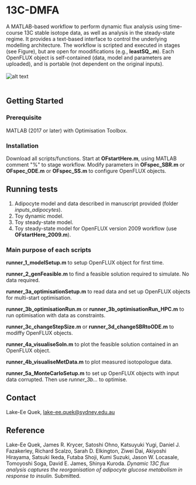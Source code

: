 # 13C-DMFA
A MATLAB-based workflow to perform dynamic flux analysis using time-course 13C stable isotope data, as well as analysis in the steady-state regime. It provides a text-based interface to control the underlying modelling architecture. The workflow is scripted and executed in stages (see Figure), but are open for moodifications (e.g., **leastSQ_.m**). Each OpenFLUX object is self-contained (data, model and parameters are uploaded), and is portable (not dependent on the original inputs).
<br />
<br />
![alt text](https://github.com/lakeeeq/OpenFLUX/blob/master/OpenFLUX%20workflow.png)
<br />
<br />
## Getting Started
### Prerequisite
MATLAB (2017 or later) with Optimisation Toolbox.

### Installation
Download all scripts/functions. Start at **OFstartHere.m**, using MATLAB comment "%" to stage workflow. Modify parameters in **OFspec_SBR.m** or **OFspec_ODE.m** or **OFspec_SS.m** to configure OpenFLUX objects.

## Running tests
1. Adipocyte model and data described in manuscript provided (folder *inputs_adipocytes*).
2. Toy dynamic model.
3. Toy steady-state model.
4. Toy steady-state model for OpenFLUX version 2009 workflow (use **OFstartHere_2009.m**).

### Main purpose of each scripts
**runner_1_modelSetup.m** to setup OpenFLUX object for first time.

**runner_2_genFeasible.m** to find a feasible solution required to simulate. No data required.

**runner_3a_optimisationSetup.m** to read data and set up OpenFLUX objects for multi-start optimisation.

**runner_3b_optimisationRun.m** or **runner_3b_optimisationRun_HPC.m** to run optimisation with data as constraints.

**runner_3c_changeStepSize.m** or **runner_3d_changeSBRtoODE.m** to modiffy OpenFLUX objects.

**runner_4a_visualiseSoln.m** to plot the feasible solution contained in an OpenFLUX object.

**runner_4b_visualiseMetData.m** to plot measured isotopologue data.

**runner_5a_MonteCarloSetup.m** to set up OpenFLUX objects with input data corrupted. Then use *runner_3b...* to optimise.

## Contact
Lake-Ee Quek, lake-ee.quek@sydney.edu.au

## Reference
Lake-Ee Quek, James R. Krycer, Satoshi Ohno, Katsuyuki  Yugi, Daniel J. Fazakerley, Richard Scalzo, Sarah D. Elkington, Ziwei Dai, Akiyoshi Hirayama, Satsuki Ikeda, Futaba Shoji, Kumi Suzuki, Jason W. Locasale, Tomoyoshi Soga, David E. James, Shinya Kuroda. *Dynamic 13C flux analysis captures the reorganisation of adipocyte glucose metabolism in response to insulin.* Submitted.
